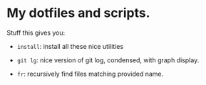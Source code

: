 My dotfiles and scripts.
=========

Stuff this gives you:

* `install`: install all these nice utilities

* `git lg`: nice version of git log, condensed, with graph display.

* `fr`: recursively find files matching provided name. 

